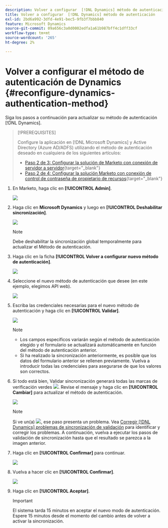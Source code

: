 ```yaml
---
description: Volver a configurar  [!DNL Dynamics] método de autenticación - Documentos de Marketo - Documentación del producto
title: Volver a configurar  [!DNL Dynamics] método de autenticación
exl-id: 2bd6a992-3dfd-4e91-bec5-9fb3f7bbb840
feature: Microsoft Dynamics
source-git-commit: 09a656c3a0d0002edfa1a61b987bff4c1dff33cf
workflow-type: tm+mt
source-wordcount: '265'
ht-degree: 2%

---
```


# Volver a configurar el método de autenticación de Dynamics {#reconfigure-dynamics-authentication-method}

Siga los pasos a continuación para actualizar su método de autenticación [!DNL Dynamics].

>[!PREREQUISITES]
>
>Configure la aplicación en [!DNL Microsoft Dynamics] y Active Directory (Azure AD/ADFS) utilizando el método de autenticación deseado en cualquiera de los siguientes artículos:
>
>* [Paso 2 de 3: Configurar la solución de Marketo con conexión de servidor a servidor](/help/marketo/product-docs/crm-sync/microsoft-dynamics-sync/sync-setup/microsoft-dynamics-365-with-s2s-connection/step-2-of-3-set-up.md){target="_blank"}
>* [Paso 2 de 4: Configurar la solución Marketo con conexión de control de contraseña de propietario de recursos](/help/marketo/product-docs/crm-sync/microsoft-dynamics-sync/sync-setup/microsoft-dynamics-365-with-ropc-connection/step-2-of-4-set-up.md){target="_blank"}

1. En Marketo, haga clic en **[!UICONTROL Admin]**.

   ![](assets/reconfigure-dynamics-authentication-method-1.png)

1. Haga clic en **Microsoft Dynamics** y luego en **[!UICONTROL Deshabilitar sincronización]**.

   ![](assets/reconfigure-dynamics-authentication-method-2.png)

   >[!NOTE]
   >
   >Debe deshabilitar la sincronización global temporalmente para actualizar el Método de autenticación.

1. Haga clic en la ficha **[!UICONTROL Volver a configurar nuevo método de autenticación]**.

   ![](assets/reconfigure-dynamics-authentication-method-3.png)

1. Seleccione el nuevo método de autenticación que desee (en este ejemplo, elegimos API web).

   ![](assets/reconfigure-dynamics-authentication-method-4.png)

1. Escriba las credenciales necesarias para el nuevo método de autenticación y haga clic en **[!UICONTROL Validar]**.

   ![](assets/reconfigure-dynamics-authentication-method-5.png)

   >[!NOTE]
   >
   >* Los campos específicos variarán según el método de autenticación elegido y el formulario se actualizará automáticamente en función del método de autenticación anterior.
   >* Si ha realizado la sincronización anteriormente, es posible que los datos del formulario anterior se rellenen previamente. Vuelva a introducir todas las credenciales para asegurarse de que los valores son correctos.

1. Si todo está bien, Validar sincronización generará todas las marcas de verificación verdes ![](assets/green-check.png). Revise el mensaje y haga clic en **[!UICONTROL Cambiar]** para actualizar el método de autenticación.

   ![](assets/reconfigure-dynamics-authentication-method-6.png)

   >[!NOTE]
   >
   >Si ve un(a) ![](assets/red-x.png), ese paso presenta un problema. Vea [Corregir [!DNL Dynamics] problemas de sincronización de validación](/help/marketo/product-docs/crm-sync/microsoft-dynamics-sync/sync-setup/validate-microsoft-dynamics-sync/fix-dynamics-validation-sync-issues.md) para identificar y corregir los problemas. A continuación, vuelva a ejecutar los pasos de validación de sincronización hasta que el resultado se parezca a la imagen anterior.

1. Haga clic en **[!UICONTROL Confirmar]** para continuar.

   ![](assets/reconfigure-dynamics-authentication-method-7.png)

1. Vuelva a hacer clic en **[!UICONTROL Confirmar]**.

   ![](assets/reconfigure-dynamics-authentication-method-8.png)

1. Haga clic en **[!UICONTROL Aceptar]**.

   >[!IMPORTANT]
   >
   >El sistema tarda 15 minutos en aceptar el nuevo modo de autenticación. Espere 15 minutos desde el momento del cambio antes de volver a activar la sincronización.

